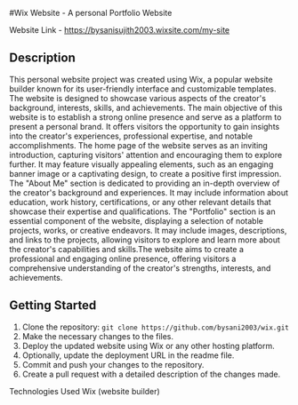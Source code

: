 #Wix Website - A personal Portfolio Website

Website Link - https://bysanisujith2003.wixsite.com/my-site

<h2>Description</h2>

This personal website project was created using Wix, a popular website builder known for its user-friendly interface and customizable templates. The website is designed to showcase various aspects of the creator's background, interests, skills, and achievements. The main objective of this website is to establish a strong online presence and serve as a platform to present a personal brand. It offers visitors the opportunity to gain insights into the creator's experiences, professional expertise, and notable accomplishments. The home page of the website serves as an inviting introduction, capturing visitors' attention and encouraging them to explore further. It may feature visually appealing elements, such as an engaging banner image or a captivating design, to create a positive first impression. The "About Me" section is dedicated to providing an in-depth overview of the creator's background and experiences. It may include information about education, work history, certifications, or any other relevant details that showcase their expertise and qualifications. The "Portfolio" section is an essential component of the website, displaying a selection of notable projects, works, or creative endeavors. It may include images, descriptions, and links to the projects, allowing visitors to explore and learn more about the creator's capabilities and skills.The website aims to create a professional and engaging online presence, offering visitors a comprehensive understanding of the creator's strengths, interests, and achievements.

<h2> Getting Started </h2>
<ol>
  <li>Clone the repository: <code>git clone https://github.com/bysani2003/wix.git</code></li>
  <li>Make the necessary changes to the files.</li>
  <li>Deploy the updated website using Wix or any other hosting platform.</li>
  <li>Optionally, update the deployment URL in the readme file.</li>
  <li>Commit and push your changes to the repository.</li>
  <li>Create a pull request with a detailed description of the changes made.</li>
</ol>
Technologies Used
Wix (website builder)
